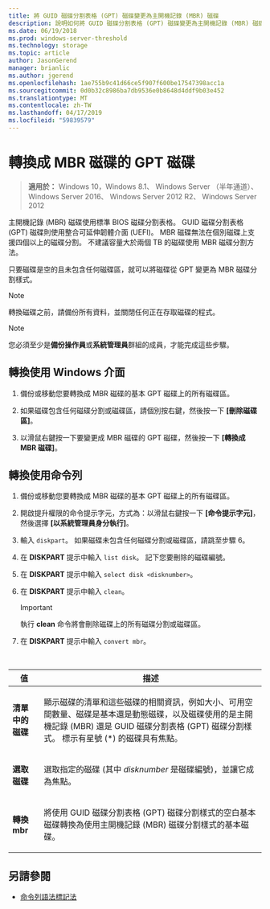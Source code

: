 ```yaml
---
title: 將 GUID 磁碟分割表格 (GPT) 磁碟變更為主開機記錄 (MBR) 磁碟
description: 說明如何將 GUID 磁碟分割表格 (GPT) 磁碟變更為主開機記錄 (MBR) 磁碟分割樣式磁碟。
ms.date: 06/19/2018
ms.prod: windows-server-threshold
ms.technology: storage
ms.topic: article
author: JasonGerend
manager: brianlic
ms.author: jgerend
ms.openlocfilehash: 1ae755b9c41d66ce5f907f600be17547398acc1a
ms.sourcegitcommit: 0d0b32c8986ba7db9536e0b8648d4ddf9b03e452
ms.translationtype: MT
ms.contentlocale: zh-TW
ms.lasthandoff: 04/17/2019
ms.locfileid: "59839579"
---
```

# <a name="convert-a-gpt-disk-into-an-mbr-disk"></a>轉換成 MBR 磁碟的 GPT 磁碟

> **適用於：** Windows 10，Windows 8.1、 Windows Server （半年通道）、 Windows Server 2016、 Windows Server 2012 R2、 Windows Server 2012

主開機記錄 (MBR) 磁碟使用標準 BIOS 磁碟分割表格。 GUID 磁碟分割表格 (GPT) 磁碟則使用整合可延伸韌體介面 (UEFI)。 MBR 磁碟無法在個別磁碟上支援四個以上的磁碟分割。 不建議容量大於兩個 TB 的磁碟使用 MBR 磁碟分割方法。

只要磁碟是空的且未包含任何磁碟區，就可以將磁碟從 GPT 變更為 MBR 磁碟分割樣式。

> [!NOTE]
> 轉換磁碟之前，請備份所有資料，並關閉任何正在存取磁碟的程式。

> [!NOTE]
> 您必須至少是**備份操作員**或**系統管理員**群組的成員，才能完成這些步驟。

<a id="BKMK_WINUI"></a>

## <a name="converting-using-the-windows-interface"></a>轉換使用 Windows 介面

1.  備份或移動您要轉換成 MBR 磁碟的基本 GPT 磁碟上的所有磁碟區。

2.  如果磁碟包含任何磁碟分割或磁碟區，請個別按右鍵，然後按一下 **\[刪除磁碟區\]**。

3.  以滑鼠右鍵按一下要變更成 MBR 磁碟的 GPT 磁碟，然後按一下 **\[轉換成 MBR 磁碟\]**。

<a id="BKMK_CMD"></a>

## <a name="converting-using-a-command-line"></a>轉換使用命令列

1.  備份或移動您要轉換成 MBR 磁碟的基本 GPT 磁碟上的所有磁碟區。

2.  開啟提升權限的命令提示字元，方式為：以滑鼠右鍵按一下 **\[命令提示字元\]**，然後選擇 **\[以系統管理員身分執行\]**。

3. 輸入 `diskpart`。 如果磁碟未包含任何磁碟分割或磁碟區，請跳至步驟 6。

4.  在 **DISKPART** 提示中輸入 `list disk`。 記下您要刪除的磁碟編號。

5.  在 **DISKPART** 提示中輸入 `select disk <disknumber>`。

6.  在 **DISKPART** 提示中輸入 `clean`。

    > [!IMPORTANT]
    > 執行 **clean** 命令將會刪除磁碟上的所有磁碟分割或磁碟區。

7.  在 **DISKPART** 提示中輸入 `convert mbr`。

<br />

| 值 | 描述 |
| --- | --- |
| <p>**清單中的磁碟**</p> | <p>顯示磁碟的清單和這些磁碟的相關資訊，例如大小、可用空間數量、磁碟是基本還是動態磁碟，以及磁碟使用的是主開機記錄 (MBR) 還是 GUID 磁碟分割表格 (GPT) 磁碟分割樣式。 標示有星號 (*) 的磁碟具有焦點。</p> |
| <p>**選取磁碟**</p> | <p>選取指定的磁碟 (其中 <em>disknumber</em> 是磁碟編號)，並讓它成為焦點。</p> | <p>**clean**</p> | <p>從焦點所在的磁碟移除所有的磁碟分割或磁碟區。</p> |
| <p>**轉換 mbr**</p> | <p>將使用 GUID 磁碟分割表格 (GPT) 磁碟分割樣式的空白基本磁碟轉換為使用主開機記錄 (MBR) 磁碟分割樣式的基本磁碟。</p>

## <a name="see-also"></a>另請參閱

-   [命令列語法標記法](https://technet.microsoft.com/library/cc742449(v=ws.11).aspx)


